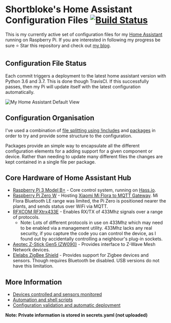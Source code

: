 # Shortbloke's Home Assistant Configuration Files [![Build Status](https://travis-ci.org/shortbloke/home_assistant_config.svg?branch=master)](https://travis-ci.org/shortbloke/home_assistant_config)

This is my currently active set of configuration files for my [Home Assistant](https://home-assistant.io) running on Raspberry Pi.
If you are interested in following my progress be sure ⭐️ Star this repository and check out [my blog](https://www.martinrowan.co.uk).

## Configuration File Status

Each commit triggers a deployment to the latest home assistant version with Python 3.6 and 3.7. This is done though TravisCI. If this successfully passes, then my Pi will update itself with the latest configuration automatically.

![My Home Assistant Default View](images/default_view.jpg)

## Configuration Organisation

I've used a combination of [file splitting using !includes](https://www.home-assistant.io/docs/configuration/splitting_configuration) and [packages](https://www.home-assistant.io/docs/configuration/packages/) in order to try and provide some structure to the configuration. 

Packages provide an simple way to encapsulate all the different configuration elements for a adding support for a given component or device. Rather than needing to update many different files the changes are kept contained in a single file per package.

## Core Hardware of Home Assistant Hub

- [Raspberry Pi 3 Model B+](https://amzn.to/2DabgWG) - Core control system, running on [Hass.io](https://www.home-assistant.io/hassio/).
- [Raspberry Pi Zero W](https://amzn.to/2ZLhm7d) - Hosting [Xiaomi Mi Flora to MQTT Gateway](https://github.com/ThomDietrich/miflora-mqtt-daemon). Mi Flora Bluetooth LE range was limited, the Pi Zero is positioned nearer the plants, and sends status over WiFi via MQTT.
- [RFXCOM RFXtrx433E](http://www.rfxcom.com/store/Transceivers/14103) - Enables RX/TX of 433Mhz signals over a range of protocols.
  - Note: Lots of different protocols in use on 433Mhz which may need to be enabled via a management utility. 433Mhz lacks any real security, if you capture the code you can control the device, as I found out by accidentally controlling a neighbour's plug-in sockets.
- [Aeotec Z-Stick Gen5 (ZW090)](https://amzn.to/2wrrgwI) - Provides interface to Z-Wave Mesh Network devices.
- [Elelabs ZigBee Shield](https://elelabs.com/products/elelabs_zigbee_shield.html) - Provides support for Zigbee devices and sensors. Though requires Bluetooth be disabled. USB versions do not have this limitation.

## More Information

- [Devices controlled and sensors monitored](devices.md)
- [Automation and shell scripts](automations.md)
- [Configuration validation and automatic deployment](build_deploy.md)

**Note: Private information is stored in secrets.yaml (not uploaded)**
